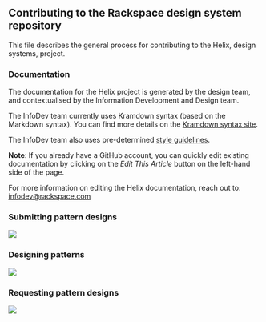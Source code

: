 ## Contributing to the Rackspace design system repository

This file describes the general process for contributing to the Helix, design systems, project.

### Documentation

The documentation for the Helix project is generated by the design team, and contextualised by the Information Development and Design team.

The InfoDev team currently uses Kramdown syntax (based on the Markdown syntax). You can find more details
on the [Kramdown syntax site](https://kramdown.gettalong.org/syntax.html).

The InfoDev team also uses pre-determined [style guidelines](https://github.com/rackerlabs/docs-rackspace/tree/master/doc/style-guide).

**Note**: If you already have a GitHub account, you can quickly edit existing documentation by clicking on the *Edit This Article* button on the left-hand side of the page.

For more information on editing the Helix documentation, reach out to: [infodev@rackspace.com](infodev@rackspace.com)

### Submitting pattern designs

<a href="http://c1ee333499ed5f44e56a-fa12562cfe810d69bedcc36a0ac289ef.r55.cf1.rackcdn.com/img/docs/Submitting-Pattern-Design-to-Helix.pdf" target="_blank"><img class="image bg-light border" src="http://c1ee333499ed5f44e56a-fa12562cfe810d69bedcc36a0ac289ef.r55.cf1.rackcdn.com/img/docs/Submitting-Pattern-Design-to-Helix.jpg"></a>

### Designing patterns

<a href="http://c1ee333499ed5f44e56a-fa12562cfe810d69bedcc36a0ac289ef.r55.cf1.rackcdn.com/img/docs/Designing-Pattern-for-Helix.pdf" target="_blank"><img class="image bg-light border" src="http://c1ee333499ed5f44e56a-fa12562cfe810d69bedcc36a0ac289ef.r55.cf1.rackcdn.com/img/docs/Designing-Pattern-for-Helix.jpg"></a>

### Requesting pattern designs

<a href="http://c1ee333499ed5f44e56a-fa12562cfe810d69bedcc36a0ac289ef.r55.cf1.rackcdn.com/img/docs/Requesting-Pattern-for-Helix.pdf" target="_blank"><img class="image bg-light border" src="http://c1ee333499ed5f44e56a-fa12562cfe810d69bedcc36a0ac289ef.r55.cf1.rackcdn.com/img/docs/Requesting-Pattern-for-Helix.jpg"></a>
